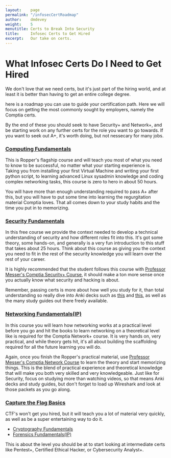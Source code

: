```yaml
---
layout:    page
permalink: "/infosecCertRoadmap"
author:    dmdevey
weight:    5
menutitle: Certs to Break Into Security
title:     Infosec Certs to Get Hired
excerpt:   Our take on certs.
---
```


# What Infosec Certs Do I Need to Get Hired 

We don't love that we need certs, but it's just part of the hiring world, and at least it is better than having to get an entire college degree.

here is a roadmap you can use to guide your certification path. Here we will focus on getting the most commonly sought by employers, namely the Comptia certs.

By the end of these you should seek to have Security+ and Network+, and be starting work on any further certs for the role you want to go towards. If you want to seek out A+, it's worth doing, but not nessecary for many jobs. 

### [Computing Fundamentals](https://www.roppers.org/courses/fundamentals) 

This is Ropper's flagship course and will teach you most of what you need to know to be successful, no matter what your starting experience is. Taking you from installing your first Virtual Machine and writing your first python script, to learning advanced Linux sysadmin knowledge and coding complex networking tasks, this course is zero to hero in about 50 hours. 

You will have more than enough understanding required to pass A+ after this, but you will have to put some time into learning the regurgitation material Comptia loves.
That all comes down to your study habits and the time you put in to memorizing. 
  
### [Security Fundamentals](https://www.roppers.org/courses/security) 

In this free course we provide the context needed to develop a technical understanding of security and how different roles fit into this. It's got some theory, some hands-on, and generally is a very fun introduction to this stuff that takes about 25 hours. Think about this course as giving you the context you need to fit in the rest of the security knowledge you will learn over the rest of your career.

It is highly recommended that the student follows this course with [Professor Messer's Comptia Security+ Course](https://www.professormesser.com/security-plus/sy0-501/sy0-501-training-course/), it should make a ton more sense once you actually know what security and hacking is about.

Remember, passing certs is more about how well you study for it, than total understanding so really dive into Anki decks such as [this](https://ankiweb.net/shared/info/2145089484) and [this](https://ankiweb.net/shared/info/352022978), as well as the many study guides out there freely available.

### [Networking Fundamentals(IP)](https://www.roppers.org/courses/networking)

In this course you will learn how networking works at a practical level before you go and hit the books to learn networking on a theoretical level like is required for the Comptia Network+ course. It is very hands on, very practical, and while theory gets hit, it's all about building the scaffolding required for all the future learning you will do. 

Again, once you finish the Ropper's practical material, use [Professor Messer's Comptia Network Course](https://www.professormesser.com/netplus-resources/) to learn the theory and start memorizing things. This is the blend of practical experience and theoretical knowledge that will make you both very skilled and very knowledgeable. Just like for Security, focus on studying more than watching videos, so that means Anki decks and study guides, but don't forget to load up Wireshark and look at those packets as you go along.

### [Capture the Flag Basics](training/ctf.md)

CTF's won't get you hired, but it will teach you a lot of material very quickly, as well as be a super entertaining way to do it. 

 * [Cryptography Fundamentals](https://www.roppers.org/courses/ctf)
 * [Forensics Fundamentals(IP)](https://www.roppers.org/courses/ctf)

This is about the level you should be at to start looking at intermediate certs like Pentest+, Certified Ethical Hacker, or Cybersecurity Analyst+.


